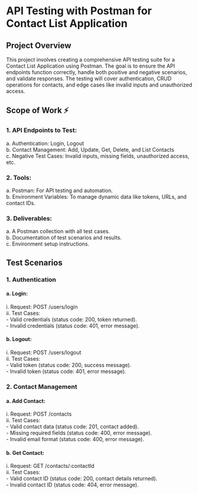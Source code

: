 # API Testing with Postman for Contact List Application
 
## Project Overview
This project involves creating a comprehensive API testing suite for a Contact List Application using Postman. The goal is to ensure the API endpoints function correctly, handle both positive and negative scenarios, and validate responses. The testing will cover authentication, CRUD operations for contacts, and edge cases like invalid inputs and unauthorized access.

## Scope of Work ⚡
### 1. API Endpoints to Test:
   a. Authentication: Login, Logout<br>
   b. Contact Management: Add, Update, Get, Delete, and List Contacts<br>
   c. Negative Test Cases: Invalid inputs, missing fields, unauthorized access, etc.<br>
### 2. Tools:
   a. Postman: For API testing and automation.<br>
   b. Environment Variables: To manage dynamic data like tokens, URLs, and contact IDs.<br>
### 3. Deliverables:
   a. A Postman collection with all test cases.<br>
   b. Documentation of test scenarios and results.<br>
   c. Environment setup instructions.<br>

## Test Scenarios
### 1. Authentication
#### a. Login:
   i. Request: POST /users/login<br>
   ii. Test Cases:<br>
       - Valid credentials (status code: 200, token returned).<br>
       - Invalid credentials (status code: 401, error message).<br>
#### b. Logout:
   i. Request: POST /users/logout<br>
   ii. Test Cases:<br>
       - Valid token (status code: 200, success message).<br>
       - Invalid token (status code: 401, error message).<br>
### 2. Contact Management
#### a. Add Contact:
   i. Request: POST /contacts<br>
   ii. Test Cases:<br>
       - Valid contact data (status code: 201, contact added).<br>
       - Missing required fields (status code: 400, error message).<br>
       - Invalid email format (status code: 400, error message).<br>
#### b. Get Contact:
   i. Request: GET /contacts/:contactId<br>
   ii. Test Cases:<br>
       - Valid contact ID (status code: 200, contact details returned).<br>
       - Invalid contact ID (status code: 404, error message).<br>


